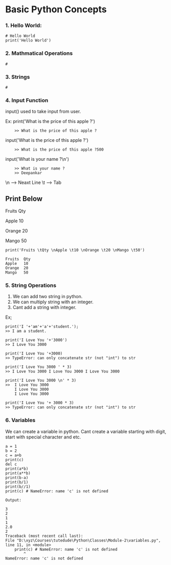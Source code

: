 # Basic Python Concepts
### 1. Hello World:
    # Hello World
    print('Hello World')

### 2. Mathmatical Operations
    #

### 3. Strings
    #

### 4. Input Function
 input() used to take input from user.

 Ex: print('What is the price of this apple ?')
            
        >> What is the price of this apple ?
 input('What is the price of this apple ?')
        
        >> What is the price of this apple ?500
  input('What is your name ?\n')

        >> What is your name ?
        >> Deepankar

 \n --> Neaxt Line
 \t --> Tab

 ## Print Below
 Fruits     Qty

 Apple      10

 Orange     20

 Mango      50

    print('Fruits \tQty \nApple \t10 \nOrange \t20 \nMango \t50')
    
    Fruits  Qty 
    Apple   10
    Orange  20
    Mango   50

### 5. String Operations
1. We can add two string in python.
2. We can multiply string with an integer.
3. Cant add a string with integer.

Ex;

    print('I '+'am'+'a'+'student.');
    >> I am a student.

    print('I Love You '+'3000')
    >> I Love You 3000

    print('I Love You '+3000)
    >> TypeError: can only concatenate str (not "int") to str

    print('I Love You 3000 ' * 3)
    >> I Love You 3000 I Love You 3000 I Love You 3000

    print('I Love You 3000 \n' * 3)
    >>  I Love You 3000 
        I Love You 3000
        I Love You 3000

    print('I Love You '+ 3000 * 3)
    >> TypeError: can only concatenate str (not "int") to str

### 6. Variables
We can create a variable in python.
Cant create a variable starting with digit, start with special character and etc.

    a = 1
    b = 2
    c = a+b
    print(c)
    del c
    print(a*b)
    print(a**b)
    print(b-a)
    print(b/1)
    print(b//1)
    print(c) # NameError: name 'c' is not defined

    Output:

    3
    2
    1
    1
    2.0
    2
    Traceback (most recent call last):
    File "D:\xyz\Courses\tutedude\Python\Classes\Module-2\variables.py", line 11, in <module>
        print(c) # NameError: name 'c' is not defined
            ^
    NameError: name 'c' is not defined


        
